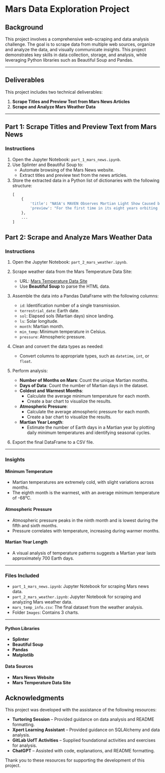 # Mars Data Exploration Project

## Background
This project involves a comprehensive web-scraping and data analysis challenge. The goal is to scrape data from multiple web sources, organize and analyze the data, and visually communicate insights. This project demonstrates key skills in data collection, storage, and analysis, while leveraging Python libraries such as Beautiful Soup and Pandas.

---

## Deliverables
This project includes two technical deliverables:

1. **Scrape Titles and Preview Text from Mars News Articles**
2. **Scrape and Analyze Mars Weather Data**

---

## Part 1: Scrape Titles and Preview Text from Mars News
### Instructions
1. Open the Jupyter Notebook: `part_1_mars_news.ipynb`.
2. Use Splinter and Beautiful Soup to:
   - Automate browsing of the Mars News website.
   - Extract titles and preview text from the news articles.
3. Store the extracted data in a Python list of dictionaries with the following structure:
   ```python
   [
       {
           'title': "NASA's MAVEN Observes Martian Light Show Caused by Major Solar Storm",
           'preview': "For the first time in its eight years orbiting Mars, NASA’s MAVEN mission witnessed two different types of ultraviolet aurorae simultaneously, the result of solar storms that began on Aug. 27."
       },
       ...
   ]

## Part 2: Scrape and Analyze Mars Weather Data

### Instructions
1. Open the Jupyter Notebook: `part_2_mars_weather.ipynb`.

2. Scrape weather data from the Mars Temperature Data Site:
   - URL: [Mars Temperature Data Site](https://static.bc-edx.com/data/web/mars_facts/temperature.html)
   - Use **Beautiful Soup** to parse the HTML data.

3. Assemble the data into a Pandas DataFrame with the following columns:
   - `id`: Identification number of a single transmission.
   - `terrestrial_date`: Earth date.
   - `sol`: Elapsed sols (Martian days) since landing.
   - `ls`: Solar longitude.
   - `month`: Martian month.
   - `min_temp`: Minimum temperature in Celsius.
   - `pressure`: Atmospheric pressure.

4. Clean and convert the data types as needed:
   - Convert columns to appropriate types, such as `datetime`, `int`, or `float`.

5. Perform analysis:
   - **Number of Months on Mars**: Count the unique Martian months.
   - **Days of Data**: Count the number of Martian days in the dataset.
   - **Coldest and Warmest Months**:
     - Calculate the average minimum temperature for each month.
     - Create a bar chart to visualize the results.
   - **Atmospheric Pressure**:
     - Calculate the average atmospheric pressure for each month.
     - Create a bar chart to visualize the results.
   - **Martian Year Length**:
     - Estimate the number of Earth days in a Martian year by plotting daily minimum temperatures and identifying seasonal cycles.

6. Export the final DataFrame to a CSV file.

---

### Insights

#### Minimum Temperature
- Martian temperatures are extremely cold, with slight variations across months.
- The eighth month is the warmest, with an average minimum temperature of -68°C.

#### Atmospheric Pressure
- Atmospheric pressure peaks in the ninth month and is lowest during the fifth and sixth months.
- Pressure correlates with temperature, increasing during warmer months.

#### Martian Year Length
- A visual analysis of temperature patterns suggests a Martian year lasts approximately 700 Earth days.

---

### Files Included
- `part_1_mars_news.ipynb`: Jupyter Notebook for scraping Mars news data.
- `part_2_mars_weather.ipynb`: Jupyter Notebook for scraping and analyzing Mars weather data.
- `mars_temp_info.csv`: The final dataset from the weather analysis.
- Folder `Images`: Contains 3 charts.

---

#### Python Libraries
- **Splinter**
- **Beautiful Soup**
- **Pandas**
- **Matplotlib**

#### Data Sources
- **Mars News Website**
- **Mars Temperature Data Site**

## Acknowledgments

This project was developed with the assistance of the following resources:

- **Turtoring Session** – Provided guidance on data analysis and README formatting.
- **Xpert Learning Assistant** – Provided guidance on SQLAlchemy and data analysis.
- **GitLab UofT Activities** – Supplied foundational activities and exercises for analysis.
- **ChatGPT** – Assisted with code, explanations, and README formatting.

Thank you to these resources for supporting the development of this project.